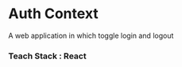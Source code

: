 <h1> Auth Context </h1>
A web application in which toggle login and logout
<h3>Teach Stack : React</h3>
